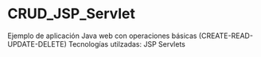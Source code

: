 # CRUD_JSP_Servlet
Ejemplo de aplicación Java web con operaciones básicas (CREATE-READ-UPDATE-DELETE)
Tecnologías utilzadas:
  JSP
  Servlets
